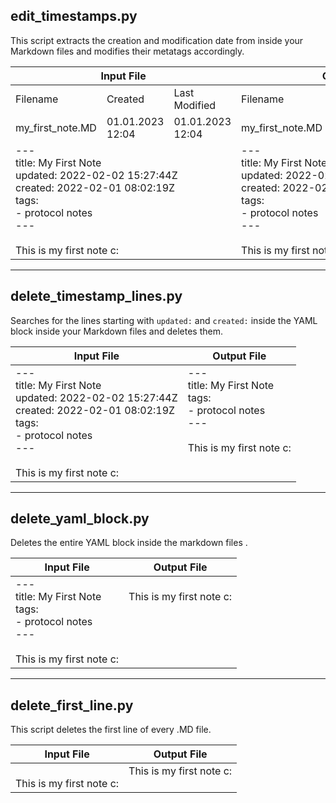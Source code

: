 ## edit_timestamps.py  
This script extracts the creation and modification date from inside your Markdown files and modifies their metatags accordingly.

<table>
<thead>
  <tr>
    <th colspan="3">Input File</th>
    <th colspan="3">Output File</th>
  </tr>
</thead>
<tbody>
  <tr>
    <td>Filename</td>
    <td>Created</td>
    <td>Last Modified</td>
    <td>Filename</td>
    <td>Created</td>
    <td>Last Modified</td>
  </tr>
  <tr>
    <td>my_first_note.MD</td>
    <td>01.01.2023 12:04</td>
    <td>01.01.2023 12:04</td>
    <td>my_first_note.MD</td>
    <td>01.02.2022 20:02</td>
    <td>02.02.2022 15:27<br></td>
  </tr>
  <tr>
    <td colspan="3" valign="top">---  <br>title: My First Note  <br>updated: 2022-02-02 15:27:44Z  <br>created: 2022-02-01 08:02:19Z  <br>tags:  <br>  - protocol notes  <br>---  <br><br>This is my first note c:</td>
    <td colspan="3" valign="top">---  <br>title: My First Note  <br>updated: 2022-02-02 15:27:44Z  <br>created: 2022-02-01 08:02:19Z  <br>tags:  <br>  - protocol notes  <br>---  <br><br>This is my first note c:</td>
  </tr>
</tbody>
</table>

---

## delete_timestamp_lines.py  
Searches for the lines starting with `updated:` and `created:` inside the YAML block inside your Markdown files and deletes them.

<table>
<thead>
  <tr>
    <th colspan="3">Input File</th>
    <th colspan="3">Output File</th>
  </tr>
</thead>
<tbody>
  <tr>
    <td colspan="3" valign="top">---  <br>title: My First Note  <br>updated: 2022-02-02 15:27:44Z  <br>created: 2022-02-01 08:02:19Z  <br>tags:  <br>  - protocol notes  <br>---  <br><br>This is my first note c:</td>
    <td colspan="3" valign="top">---  <br>title: My First Note   <br>tags:  <br>  - protocol notes  <br>---  <br><br>This is my first note c:</td>
  </tr>
</tbody>
</table>

---

## delete_yaml_block.py  
Deletes the entire YAML block inside the markdown files .

<table>
<thead>
  <tr>
    <th colspan="3">Input File</th>
    <th colspan="3">Output File</th>
  </tr>
</thead>
<tbody>
  <tr>
    <td colspan="3" valign="top">---  <br>title: My First Note   <br>tags:  <br>  - protocol notes  <br>---  <br><br>This is my first note c:</td>
    <td colspan="3" valign="top"><br>This is my first note c:</td>
  </tr>
</tbody>
</table>

---

## delete_first_line.py  
This script deletes the first line of every .MD file.  

<table>
<thead>
  <tr>
    <th colspan="3">Input File</th>
    <th colspan="3">Output File</th>
  </tr>
</thead>
<tbody>
  <tr>
    <td colspan="3" valign="top"><br>This is my first note c:</td>
    <td colspan="3" valign="top">This is my first note c:</td>
  </tr>
</tbody>
</table>

